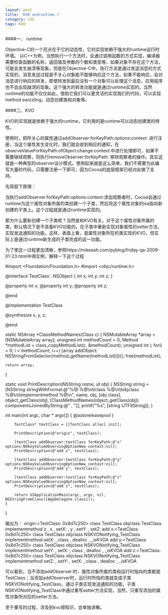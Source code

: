```yaml
---
layout: post
title: 'KVO andruntime.)'
category: iOS
tags: KVO
---
```


####一、 runtime

Objective-C的一个亮点在于它的动态性，它的实现依赖于强大的runtime运行时环境。
以C++为例，当想执行一个方法时，会通过调用函数的方式实现，编译器需要检查函数的名称，返回值及参数的个数和类型等，如果对象不存在这个方法，可能会发生崩溃等现象。但是在Objective-C中，执行方法是通过发送消息的方式实现的，消息发送过程是不关心对象能不能够响应这个方法，如果不能响应，会对消息进行响应的转发，即使转发到最后没有一个对象可以处理这个消息，应用程序也不会出现崩溃的现象。这个强大的转发功能就是通过runtime实现的。当然runtime的功能不仅仅如此，借助它我们可以更灵活的实现我们的代码，可以实现method swizzling，动态创建类和对象等。

####二、KVO

KVO的实现就是依赖于强大的runtime，它利用的是runtime可以动态创建类的特性。

使用时，把所关心的属性通过addObserver:forKeyPath:options:context:
进行注册，当这个属性发生变化时，我们就会收到相应的通知，在observeValueForKeyPath:ofObject:change:context:中进行处理即可，如果不需要继续观察，则执行removeObserver:forKeyPath:
移除观察者的操作。其实这就是一种典型的observer设计模式。使用起来就是这么简单，我们不需要为此编写大量的代码，只需要注册一下即可，因为Cocoa的底层框架已经对此做了支持。

先简叙下原理：

当执行addObserver:forKeyPath:options:context:添加观察者时，Cocoa会通过runtime为这个属性对象所属的类创建一个子类，然后将这个属性对象的isa指向新创建的子类上。这个过程就是通过runtime实现的。
    
那为什么要新创建一个子类呢？当然是和KVO有关。对于这个属性对象所属的类，默认情况下是不具备KVO功能的。在子类中重新实现对象属性的setter方法，实现发送通知的功能。这样，表面上看，是属性对象所在的类实现的KVO，但实际上是通过runtime新生成的子类完成的这一功能。

为了使这一过程更加清晰，参照https://mikeash.com/pyblog/friday-qa-2009-01-23.html中得实例，解释一下这个过程


#import <Foundation/Foundation.h>
#import <objc/runtime.h>

@interface TestClass : NSObject
{
    int x;
    int y;
    int z;
}

@property int x;
@property int y;
@property int z;

@end

@implementation TestClass

@synthesize x, y, z;

@end

static NSArray *ClassMethodNames(Class c)
{
    NSMutableArray *array = [NSMutableArray array];
    unsigned int methodCount = 0;
    Method *methodList = class_copyMethodList(c, &methodCount);
    unsigned int i;
    for(i = 0; i < methodCount; i++)
        [array addObject: NSStringFromSelector(method_getName(methodList[i]))];
    free(methodList);
    
    return array;
}

static void PrintDescription(NSString *name, id obj)
{
    NSString* string = [NSString stringWithFormat:@"%@:%@\n\tclass %@\n\tobjclass %@\n\timplementmethod %@\n",
                        name,
                        obj,
                        [obj class],
                        object_getClass(obj),
                        [ClassMethodNames(object_getClass(obj)) componentsJoinedByString:@" , "]];
    printf("%s", [string UTF8String]);
}


int main(int argc, char * argv[])
{
    @autoreleasepool {
        
        TestClass* textClass = [[TestClass alloc] init];
        
        PrintDescription(@"origin", textClass);
        
        [textClass addObserver:textClass forKeyPath:@"x" options:NSKeyValueObservingOptionNew context:nil];
        PrintDescription(@"add x", textClass);
        
        [textClass addObserver:textClass forKeyPath:@"y" options:NSKeyValueObservingOptionNew context:nil];
        PrintDescription(@"add y", textClass);
        
        [textClass addObserver:textClass forKeyPath:@"z" options:NSKeyValueObservingOptionNew context:nil];
        PrintDescription(@"add z", textClass);
        
        return UIApplicationMain(argc, argv, nil, NSStringFromClass([AppDelegate class]));
    }
}


输出为：
origin:<TestClass: 0x8d7c250>
	class TestClass
	objclass TestClass
	implementmethod z , x , setX: , y , setY: , setZ:
add x:<TestClass: 0x8d7c250>
	class TestClass
	objclass NSKVONotifying_TestClass
	implementmethod setX: , class , dealloc , _isKVOA
add y:<TestClass: 0x8d7c250>
	class TestClass
	objclass NSKVONotifying_TestClass
	implementmethod setY: , setX: , class , dealloc , _isKVOA
add z:<TestClass: 0x8d7c250>
	class TestClass
	objclass NSKVONotifying_TestClass
	implementmethod setZ: , setY: , setX: , class , dealloc , _isKVOA


可以看到，当不添加addObserver:时，属性对象所属的类和运行时指向的类都是TestClass；当添加addObserver时，运行时所指的类就变成子类NSKVONotifying_TestClass，通过子类实现发送通知的功能。子类NSKVONotifying_TestClass中通过重写setter方法实现，当然，只重写添加的属性对象所对应的setter方法。


至于重写的过程，涉及到kvc得知识，会单独讲解。
